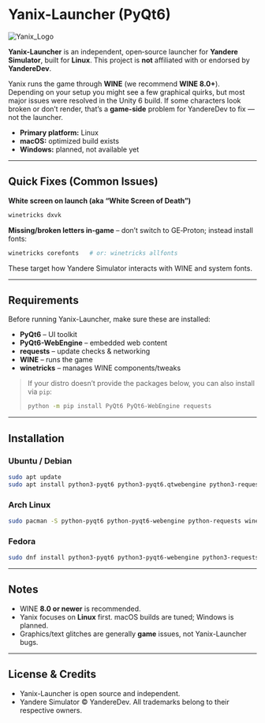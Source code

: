 # Yanix-Launcher (PyQt6)

![Yanix\_Logo](https://imgur.com/a/CjZ91JE.png)

**Yanix-Launcher** is an independent, open‑source launcher for **Yandere Simulator**, built for **Linux**. This project is **not** affiliated with or endorsed by **YandereDev**.

Yanix runs the game through **WINE** (we recommend **WINE 8.0+**). Depending on your setup you might see a few graphical quirks, but most major issues were resolved in the Unity 6 build. If some characters look broken or don’t render, that’s a **game-side** problem for YandereDev to fix — not the launcher.

* **Primary platform:** Linux
* **macOS:** optimized build exists
* **Windows:** planned, not available yet

---

## Quick Fixes (Common Issues)

**White screen on launch (aka “White Screen of Death”)**

```bash
winetricks dxvk
```

**Missing/broken letters in‑game** – don’t switch to GE‑Proton; instead install fonts:

```bash
winetricks corefonts   # or: winetricks allfonts
```

These target how Yandere Simulator interacts with WINE and system fonts.

---

## Requirements

Before running Yanix-Launcher, make sure these are installed:

* **PyQt6** – UI toolkit
* **PyQt6-WebEngine** – embedded web content
* **requests** – update checks & networking
* **WINE** – runs the game
* **winetricks** – manages WINE components/tweaks

> If your distro doesn’t provide the packages below, you can also install via `pip`:
>
> ```bash
> python -m pip install PyQt6 PyQt6-WebEngine requests
> ```

---

## Installation

### Ubuntu / Debian

```bash
sudo apt update
sudo apt install python3-pyqt6 python3-pyqt6.qtwebengine python3-requests wine winetricks
```

### Arch Linux

```bash
sudo pacman -S python-pyqt6 python-pyqt6-webengine python-requests wine winetricks
```

### Fedora

```bash
sudo dnf install python3-pyqt6 python3-pyqt6-webengine python3-requests wine winetricks
```

---

## Notes

* WINE **8.0 or newer** is recommended.
* Yanix focuses on **Linux** first. macOS builds are tuned; Windows is planned.
* Graphics/text glitches are generally **game** issues, not Yanix-Launcher bugs.

---

## License & Credits

* Yanix-Launcher is open source and independent.
* Yandere Simulator © YandereDev. All trademarks belong to their respective owners.
